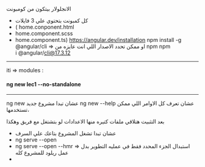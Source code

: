 الانجلولار بيتكون من كومبونت 
- كل كمبونت بتحتوي علي 3 فايلات 
- ( home.conponent.html
- home.component.scss
- home.component.ts)
https://angular.dev/installation
npm install -g @angular/cli    => او ممكن تحدد الاصدار اللي انت عايزه من npm
npm i @angular/cli@17.3.12 

---
iti => modules :
#### ng new lec1 --no-standalone

---
ng new <project-name>
عشان تبدا مشروع جديد 
ng new <project-name> --help 
عشان تعرف كل الاوامر اللي ممكن تستخدمها،

بعد التثبيت هتلاقي ملفات كتيره منها الاعدادات لو بتشتغل مع فريق وهكذا

- عشان تبدا تشغل المشروع بتاعك علي السرف 
- ng serve --open
- ng serve --open --hmr  => استبدال الجزء المحدد فقط في عمليه التطوير بدل عمل ريلود للمشروع كله
- 